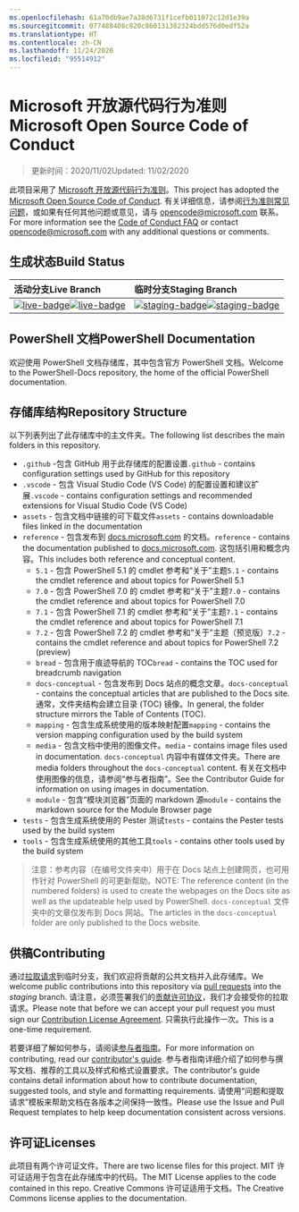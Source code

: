 ```yaml
---
ms.openlocfilehash: 61a70db9ae7a38d6731f1cefb011072c12d1e39a
ms.sourcegitcommit: 077488408c820c860131382324bdd576d0edf52a
ms.translationtype: HT
ms.contentlocale: zh-CN
ms.lasthandoff: 11/24/2020
ms.locfileid: "95514912"
---
```

# <a name="microsoft-open-source-code-of-conduct"></a><span data-ttu-id="4a923-101">Microsoft 开放源代码行为准则</span><span class="sxs-lookup"><span data-stu-id="4a923-101">Microsoft Open Source Code of Conduct</span></span>

> <span data-ttu-id="4a923-102">更新时间：2020/11/02</span><span class="sxs-lookup"><span data-stu-id="4a923-102">Updated: 11/02/2020</span></span>

<span data-ttu-id="4a923-103">此项目采用了 [Microsoft 开放源代码行为准则](https://opensource.microsoft.com/codeofconduct/)。</span><span class="sxs-lookup"><span data-stu-id="4a923-103">This project has adopted the [Microsoft Open Source Code of Conduct](https://opensource.microsoft.com/codeofconduct/).</span></span> <span data-ttu-id="4a923-104">有关详细信息，请参阅[行为准则常见问题](https://opensource.microsoft.com/codeofconduct/faq/)，或如果有任何其他问题或意见，请与 [opencode@microsoft.com](mailto:opencode@microsoft.com) 联系。</span><span class="sxs-lookup"><span data-stu-id="4a923-104">For more information see the [Code of Conduct FAQ](https://opensource.microsoft.com/codeofconduct/faq/) or contact [opencode@microsoft.com](mailto:opencode@microsoft.com) with any additional questions or comments.</span></span>

[live-badge]: https://powershell.visualstudio.com/PowerShell-Docs/_apis/build/status/PowerShell-Docs-CI?branchName=live
[staging-badge]: https://powershell.visualstudio.com/PowerShell-Docs/_apis/build/status/PowerShell-Docs-CI?branchName=staging

## <a name="build-status"></a><span data-ttu-id="4a923-107">生成状态</span><span class="sxs-lookup"><span data-stu-id="4a923-107">Build Status</span></span>

|          <span data-ttu-id="4a923-108">活动分支</span><span class="sxs-lookup"><span data-stu-id="4a923-108">Live Branch</span></span>          |           <span data-ttu-id="4a923-109">临时分支</span><span class="sxs-lookup"><span data-stu-id="4a923-109">Staging Branch</span></span>            |
| :---------------------------- | :---------------------------------- |
| <span data-ttu-id="4a923-110">[![live-badge][]][live-badge]</span><span class="sxs-lookup"><span data-stu-id="4a923-110">[![live-badge][]][live-badge]</span></span> | <span data-ttu-id="4a923-111">[![staging-badge][]][staging-badge]</span><span class="sxs-lookup"><span data-stu-id="4a923-111">[![staging-badge][]][staging-badge]</span></span> |

## <a name="powershell-documentation"></a><span data-ttu-id="4a923-112">PowerShell 文档</span><span class="sxs-lookup"><span data-stu-id="4a923-112">PowerShell Documentation</span></span>

<span data-ttu-id="4a923-113">欢迎使用 PowerShell 文档存储库，其中包含官方 PowerShell 文档。</span><span class="sxs-lookup"><span data-stu-id="4a923-113">Welcome to the PowerShell-Docs repository, the home of the official PowerShell documentation.</span></span>

## <a name="repository-structure"></a><span data-ttu-id="4a923-114">存储库结构</span><span class="sxs-lookup"><span data-stu-id="4a923-114">Repository Structure</span></span>

<span data-ttu-id="4a923-115">以下列表列出了此存储库中的主文件夹。</span><span class="sxs-lookup"><span data-stu-id="4a923-115">The following list describes the main folders in this repository.</span></span>

- <span data-ttu-id="4a923-116">`.github` -包含 GitHub 用于此存储库的配置设置</span><span class="sxs-lookup"><span data-stu-id="4a923-116">`.github` - contains configuration settings used by GitHub for this repository</span></span>
- <span data-ttu-id="4a923-117">`.vscode` - 包含 Visual Studio Code (VS Code) 的配置设置和建议扩展</span><span class="sxs-lookup"><span data-stu-id="4a923-117">`.vscode` - contains configuration settings and recommended extensions for Visual Studio Code (VS Code)</span></span>
- <span data-ttu-id="4a923-118">`assets` - 包含文档中链接的可下载文件</span><span class="sxs-lookup"><span data-stu-id="4a923-118">`assets` - contains downloadable files linked in the documentation</span></span>
- <span data-ttu-id="4a923-119">`reference` - 包含发布到 [docs.microsoft.com]([https://docs.microsoft.com/powershell/scripting/) 的文档。</span><span class="sxs-lookup"><span data-stu-id="4a923-119">`reference` - contains the documentation published to [docs.microsoft.com]([https://docs.microsoft.com/powershell/scripting/).</span></span> <span data-ttu-id="4a923-120">这包括引用和概念内容。</span><span class="sxs-lookup"><span data-stu-id="4a923-120">This includes both reference and conceptual content.</span></span>
  - <span data-ttu-id="4a923-121">`5.1` - 包含 PowerShell 5.1 的 cmdlet 参考和“关于”主题</span><span class="sxs-lookup"><span data-stu-id="4a923-121">`5.1` - contains the cmdlet reference and about topics for PowerShell 5.1</span></span>
  - <span data-ttu-id="4a923-122">`7.0` - 包含 PowerShell 7.0 的 cmdlet 参考和“关于”主题</span><span class="sxs-lookup"><span data-stu-id="4a923-122">`7.0` - contains the cmdlet reference and about topics for PowerShell 7.0</span></span>
  - <span data-ttu-id="4a923-123">`7.1` - 包含 PowerShell 7.1 的 cmdlet 参考和“关于”主题</span><span class="sxs-lookup"><span data-stu-id="4a923-123">`7.1` - contains the cmdlet reference and about topics for PowerShell 7.1</span></span>
  - <span data-ttu-id="4a923-124">`7.2` - 包含 PowerShell 7.2 的 cmdlet 参考和“关于”主题（预览版）</span><span class="sxs-lookup"><span data-stu-id="4a923-124">`7.2` - contains the cmdlet reference and about topics for PowerShell 7.2 (preview)</span></span>
  - <span data-ttu-id="4a923-125">`bread` - 包含用于痕迹导航的 TOC</span><span class="sxs-lookup"><span data-stu-id="4a923-125">`bread` - contains the TOC used for breadcrumb navigation</span></span>
  - <span data-ttu-id="4a923-126">`docs-conceptual` - 包含发布到 Docs 站点的概念文章。</span><span class="sxs-lookup"><span data-stu-id="4a923-126">`docs-conceptual` - contains the conceptual articles that are published to the Docs site.</span></span> <span data-ttu-id="4a923-127">通常，文件夹结构会建立目录 (TOC) 镜像。</span><span class="sxs-lookup"><span data-stu-id="4a923-127">In general, the folder structure mirrors the Table of Contents (TOC).</span></span>
  - <span data-ttu-id="4a923-128">`mapping` - 包含生成系统使用的版本映射配置</span><span class="sxs-lookup"><span data-stu-id="4a923-128">`mapping` - contains the version mapping configuration used by the build system</span></span>
  - <span data-ttu-id="4a923-129">`media` - 包含文档中使用的图像文件。</span><span class="sxs-lookup"><span data-stu-id="4a923-129">`media` - contains image files used in documentation.</span></span> <span data-ttu-id="4a923-130">`docs-conceptual` 内容中有媒体文件夹。</span><span class="sxs-lookup"><span data-stu-id="4a923-130">There are media folders throughout the `docs-conceptual` content.</span></span> <span data-ttu-id="4a923-131">有关在文档中使用图像的信息，请参阅“参与者指南”。</span><span class="sxs-lookup"><span data-stu-id="4a923-131">See the Contributor Guide for information on using images in documentation.</span></span>
  - <span data-ttu-id="4a923-132">`module` - 包含“模块浏览器”页面的 markdown 源</span><span class="sxs-lookup"><span data-stu-id="4a923-132">`module` - contains the markdown source for the Module Browser page</span></span>
- <span data-ttu-id="4a923-133">`tests` - 包含生成系统使用的 Pester 测试</span><span class="sxs-lookup"><span data-stu-id="4a923-133">`tests` - contains the Pester tests used by the build system</span></span>
- <span data-ttu-id="4a923-134">`tools` - 包含生成系统使用的其他工具</span><span class="sxs-lookup"><span data-stu-id="4a923-134">`tools` - contains other tools used by the build system</span></span>

> <span data-ttu-id="4a923-135">注意：参考内容（在编号文件夹中）用于在 Docs 站点上创建网页，也可用作针对 PowerShell 的可更新帮助。</span><span class="sxs-lookup"><span data-stu-id="4a923-135">NOTE: The reference content (in the numbered folders) is used to create the webpages on the Docs site as well as the updateable help used by PowerShell.</span></span>
> <span data-ttu-id="4a923-136">`docs-conceptual` 文件夹中的文章仅发布到 Docs 网站。</span><span class="sxs-lookup"><span data-stu-id="4a923-136">The articles in the `docs-conceptual` folder are only published to the Docs website.</span></span>

## <a name="contributing"></a><span data-ttu-id="4a923-137">供稿</span><span class="sxs-lookup"><span data-stu-id="4a923-137">Contributing</span></span>

<span data-ttu-id="4a923-138">通过[拉取请求](https://help.github.com/articles/using-pull-requests/)到临时分支，我们欢迎将贡献的公共文档并入此存储库。</span><span class="sxs-lookup"><span data-stu-id="4a923-138">We welcome public contributions into this repository via [pull requests](https://help.github.com/articles/using-pull-requests/) into the _staging_ branch.</span></span>
<span data-ttu-id="4a923-139">请注意，必须签署我们的[贡献许可协议](https://cla.microsoft.com/)，我们才会接受你的拉取请求。</span><span class="sxs-lookup"><span data-stu-id="4a923-139">Please note that before we can accept your pull request you must sign our [Contribution License Agreement](https://cla.microsoft.com/).</span></span> <span data-ttu-id="4a923-140">只需执行此操作一次。</span><span class="sxs-lookup"><span data-stu-id="4a923-140">This is a one-time requirement.</span></span>

<span data-ttu-id="4a923-141">若要详细了解如何参与，请阅读[参与者指南](https://aka.ms/PSDocsContributor)。</span><span class="sxs-lookup"><span data-stu-id="4a923-141">For more information on contributing, read our [contributor's guide](https://aka.ms/PSDocsContributor).</span></span> <span data-ttu-id="4a923-142">参与者指南详细介绍了如何参与撰写文档、推荐的工具以及样式和格式设置要求。</span><span class="sxs-lookup"><span data-stu-id="4a923-142">The contributor's guide contains detail information about how to contribute documentation, suggested tools, and style and formatting requirements.</span></span> <span data-ttu-id="4a923-143">请使用“问题和提取请求”模板来帮助文档在各版本之间保持一致性。</span><span class="sxs-lookup"><span data-stu-id="4a923-143">Please use the Issue and Pull Request templates to help keep documentation consistent across versions.</span></span>

## <a name="licenses"></a><span data-ttu-id="4a923-144">许可证</span><span class="sxs-lookup"><span data-stu-id="4a923-144">Licenses</span></span>

<span data-ttu-id="4a923-145">此项目有两个许可证文件。</span><span class="sxs-lookup"><span data-stu-id="4a923-145">There are two license files for this project.</span></span> <span data-ttu-id="4a923-146">MIT 许可证适用于包含在此存储库中的代码。</span><span class="sxs-lookup"><span data-stu-id="4a923-146">The MIT License applies to the code contained in this repo.</span></span> <span data-ttu-id="4a923-147">Creative Commons 许可证适用于文档。</span><span class="sxs-lookup"><span data-stu-id="4a923-147">The Creative Commons license applies to the documentation.</span></span>
